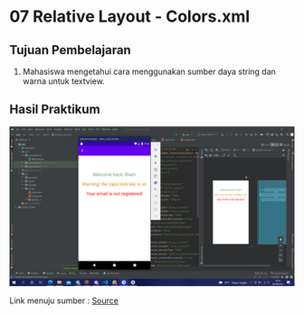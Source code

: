 # 07 Relative Layout - Colors.xml

## Tujuan Pembelajaran

1. Mahasiswa mengetahui cara menggunakan sumber daya string dan warna untuk textview.

## Hasil Praktikum
![Hasil dari laporan](img/Screenshot.png)

Link menuju sumber : [Source](/../../tree/master/src/07$20Relative$20Layout$20-$20Colors.xml)